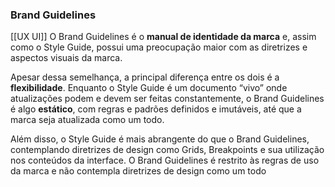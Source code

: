 ### Brand Guidelines
[[UX UI]]
O Brand Guidelines é o **manual de identidade da marca** e, assim como o Style Guide, possui uma preocupação maior com as diretrizes e aspectos visuais da marca.

Apesar dessa semelhança, a principal diferença entre os dois é a **flexibilidade**. Enquanto o Style Guide é um documento “vivo” onde atualizações podem e devem ser feitas constantemente, o Brand Guidelines é algo **estático**, com regras e padrões definidos e imutáveis, até que a marca seja atualizada como um todo.

Além disso, o Style Guide é mais abrangente do que o Brand Guidelines, contemplando diretrizes de design como Grids, Breakpoints e sua utilização nos conteúdos da interface. O Brand Guidelines é restrito às regras de uso da marca e não contempla diretrizes de design como um todo
